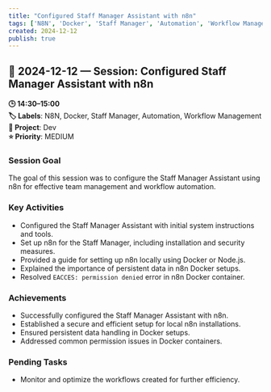 ```yaml
---
title: "Configured Staff Manager Assistant with n8n"
tags: ['N8N', 'Docker', 'Staff Manager', 'Automation', 'Workflow Management']
created: 2024-12-12
publish: true
---
```


## 📅 2024-12-12 — Session: Configured Staff Manager Assistant with n8n

**🕒 14:30–15:00**  
**🏷️ Labels**: N8N, Docker, Staff Manager, Automation, Workflow Management  
**📂 Project**: Dev  
**⭐ Priority**: MEDIUM  


### Session Goal
The goal of this session was to configure the Staff Manager Assistant using n8n for effective team management and workflow automation.

### Key Activities
- Configured the Staff Manager Assistant with initial system instructions and tools.
- Set up n8n for the Staff Manager, including installation and security measures.
- Provided a guide for setting up n8n locally using Docker or Node.js.
- Explained the importance of persistent data in n8n Docker setups.
- Resolved `EACCES: permission denied` error in n8n Docker container.

### Achievements
- Successfully configured the Staff Manager Assistant with n8n.
- Established a secure and efficient setup for local n8n installations.
- Ensured persistent data handling in Docker setups.
- Addressed common permission issues in Docker containers.

### Pending Tasks
- Monitor and optimize the workflows created for further efficiency.
